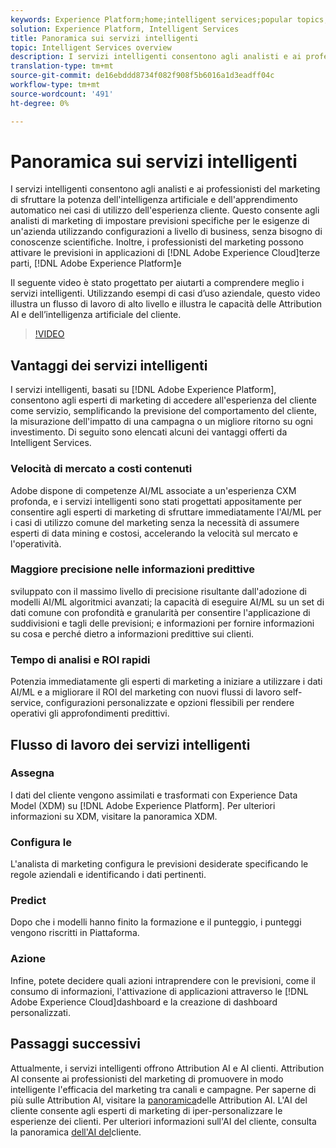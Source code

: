 ```yaml
---
keywords: Experience Platform;home;intelligent services;popular topics;intelligent service;Intelligent service
solution: Experience Platform, Intelligent Services
title: Panoramica sui servizi intelligenti
topic: Intelligent Services overview
description: I servizi intelligenti consentono agli analisti e ai professionisti del marketing di sfruttare la potenza dell'intelligenza artificiale e dell'apprendimento automatico nei casi di utilizzo dell'esperienza cliente. Questo consente agli analisti di marketing di impostare previsioni specifiche per le esigenze di un'azienda utilizzando configurazioni a livello di business, senza bisogno di conoscenze scientifiche. Inoltre, i professionisti del marketing possono attivare le previsioni nelle applicazioni di Adobe Experience Cloud, Adobe Experience Platform e di terze parti.
translation-type: tm+mt
source-git-commit: de16ebddd8734f082f908f5b6016a1d3eadff04c
workflow-type: tm+mt
source-wordcount: '491'
ht-degree: 0%

---
```



# Panoramica sui servizi intelligenti

I servizi intelligenti consentono agli analisti e ai professionisti del marketing di sfruttare la potenza dell&#39;intelligenza artificiale e dell&#39;apprendimento automatico nei casi di utilizzo dell&#39;esperienza cliente. Questo consente agli analisti di marketing di impostare previsioni specifiche per le esigenze di un&#39;azienda utilizzando configurazioni a livello di business, senza bisogno di conoscenze scientifiche. Inoltre, i professionisti del marketing possono attivare le previsioni in applicazioni di [!DNL Adobe Experience Cloud]terze parti, [!DNL Adobe Experience Platform]e

Il seguente video è stato progettato per aiutarti a comprendere meglio i servizi intelligenti. Utilizzando esempi di casi d’uso aziendale, questo video illustra un flusso di lavoro di alto livello e illustra le capacità delle Attribution AI  e dell’intelligenza artificiale del cliente.

>[!VIDEO](https://video.tv.adobe.com/v/32654?learn=on&quality=12)

## Vantaggi dei servizi intelligenti

I servizi intelligenti, basati su [!DNL Adobe Experience Platform], consentono agli esperti di marketing di accedere all&#39;esperienza del cliente come servizio, semplificando la previsione del comportamento del cliente, la misurazione dell&#39;impatto di una campagna o un migliore ritorno su ogni investimento. Di seguito sono elencati alcuni dei vantaggi offerti da Intelligent Services.

### Velocità di mercato a costi contenuti

 Adobe dispone di competenze AI/ML associate a un&#39;esperienza CXM profonda, e i servizi intelligenti sono stati progettati appositamente per consentire agli esperti di marketing di sfruttare immediatamente l&#39;AI/ML per i casi di utilizzo comune del marketing senza la necessità di assumere esperti di data mining e costosi, accelerando la velocità sul mercato e l&#39;operatività.

### Maggiore precisione nelle informazioni predittive

sviluppato con il massimo livello di precisione risultante dall&#39;adozione di modelli AI/ML algoritmici avanzati; la capacità di eseguire AI/ML su un set di dati comune con profondità e granularità per consentire l&#39;applicazione di suddivisioni e tagli delle previsioni; e informazioni per fornire informazioni su cosa e perché dietro a informazioni predittive sui clienti.

### Tempo di analisi e ROI rapidi

Potenzia immediatamente gli esperti di marketing a iniziare a utilizzare i dati AI/ML e a migliorare il ROI del marketing con nuovi flussi di lavoro self-service, configurazioni personalizzate e opzioni flessibili per rendere operativi gli approfondimenti predittivi.

## Flusso di lavoro dei servizi intelligenti

### Assegna

I dati del cliente vengono assimilati e trasformati con Experience Data Model (XDM) su [!DNL Adobe Experience Platform]. Per ulteriori informazioni su XDM, visitare la panoramica [](../xdm/home.md)XDM.

### Configura le 

L&#39;analista di marketing configura le previsioni desiderate specificando le regole aziendali e identificando i dati pertinenti.

### Predict

Dopo che i modelli hanno finito la formazione e il punteggio, i punteggi vengono riscritti in Piattaforma.

### Azione

Infine, potete decidere quali azioni intraprendere con le previsioni, come il consumo di informazioni, l&#39;attivazione di applicazioni attraverso le [!DNL Adobe Experience Cloud]dashboard e la creazione di dashboard personalizzati.

## Passaggi successivi

Attualmente, i servizi intelligenti offrono  Attribution AI e AI clienti.  Attribution AI consente ai professionisti del marketing di promuovere in modo intelligente l&#39;efficacia del marketing tra canali e campagne. Per saperne di più sulle  Attribution AI, visitare la [panoramica](./attribution-ai/overview.md)delle Attribution AI. L&#39;AI del cliente consente agli esperti di marketing di iper-personalizzare le esperienze dei clienti. Per ulteriori informazioni sull&#39;AI del cliente, consulta la panoramica [dell&#39;AI del](./customer-ai/overview.md)cliente.